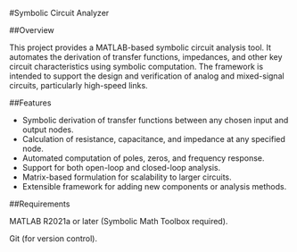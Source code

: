\#Symbolic Circuit Analyzer



\##Overview

This project provides a MATLAB-based symbolic circuit analysis tool. It automates the derivation of transfer functions, impedances, and other key circuit characteristics using symbolic computation. The framework is intended to support the design and verification of analog and mixed-signal circuits, particularly high-speed links.



\##Features

* Symbolic derivation of transfer functions between any chosen input and output nodes.
* Calculation of resistance, capacitance, and impedance at any specified node.
* Automated computation of poles, zeros, and frequency response.
* Support for both open-loop and closed-loop analysis.
* Matrix-based formulation for scalability to larger circuits.
* Extensible framework for adding new components or analysis methods.



\##Requirements

MATLAB R2021a or later (Symbolic Math Toolbox required).

Git (for version control).


